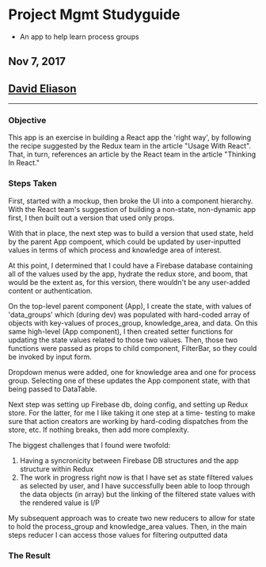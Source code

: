  # Project Mgmt Studyguide
   - An app to help learn process groups

 ## Nov 7, 2017
 ## [David Eliason](http://www.davethemaker.com)

---

### Objective

This app is an exercise in building a React app the 'right way', by following the recipe suggested by the Redux team in the article "Usage With React". That, in turn, references an article by the React team in the article "Thinking In React." 

### Steps Taken

First, started with a mockup, then broke the UI into a component hierarchy. With the React team's suggestion of building a non-state, non-dynamic app first, I then built out a version that used only props.

With that in place, the next step was to build a version that used state, held by the parent App compoent, which could be updated by user-inputted values in terms of which process and knowledge area of interest.

At this point, I determined that I could have a Firebase database containing all of the values used by the app, hydrate the redux store, and boom, that would be the extent as, for this version, there wouldn't be any user-added content or authentication.

On the top-level parent component (App), I create the state, with values of 'data_groups' which (during dev) was populated with hard-coded array of objects with key-values of proces_group, knowledge_area, and data. On this same high-level (App component), I then created setter functions for updating the state values related to those two values. Then, those two functions were passed as props to child component, FilterBar, so they could be invoked by input form.

Dropdown menus were added, one for knowledge area and one for process group. Selecting one of these updates the App component state, with that being passed to DataTable.

Next step was setting up Firebase db, doing config, and setting up Redux store. For the latter, for me I like taking it one step at a time- testing to make sure that action creators are working by hard-coding dispatches from the store, etc. If nothing breaks, then add more complexity.

The biggest challenges that I found were twofold:
1. Having a syncronicity between Firebase DB structures and the app structure within Redux
2. The work in progress right now is that I have set as state filtered values as selected by user, and I have successfully been able to loop through the data objects (in array) but the linking of the filtered state values with the rendered value is I/P

My subsequent approach was to create two new reducers to allow for state to hold the process_group and knowledge_area values. Then, in the main steps reducer I can access those values for filtering outputted data


### The Result

